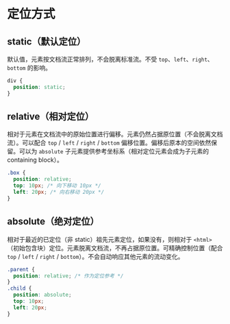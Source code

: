# 定位方式

## static（默认定位）

默认值，元素按文档流正常排列，不会脱离标准流。不受 `top`、`left`、`right`、`bottom` 的影响。

```css
div {
  position: static;
}
```

## relative（相对定位）

相对于元素在文档流中的原始位置进行偏移。元素仍然占据原位置（不会脱离文档流）。可以配合 `top` / `left` / `right` / `bottom` 偏移位置。偏移后原本的空间依然保留。可以为 `absolute` 子元素提供参考坐标系（相对定位元素会成为子元素的 containing block）。

```css
.box {
  position: relative;
  top: 10px; /* 向下移动 10px */
  left: 20px; /* 向右移动 20px */
}
```

## absolute（绝对定位）

相对于最近的已定位（非 static）祖先元素定位，如果没有，则相对于 `<html>`（初始包含块）定位。元素脱离文档流，不再占据原位置。可精确控制位置（配合 `top` / `left` / `right` / `bottom`）。不会自动响应其他元素的流动变化。

```css
.parent {
  position: relative; /* 作为定位参考 */
}
.child {
  position: absolute;
  top: 10px;
  left: 20px;
}
```
